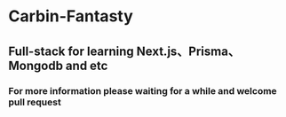 # Carbin-Fantasty
## Full-stack for learning Next.js、Prisma、Mongodb and etc
### For more information please waiting for a while and welcome pull request 